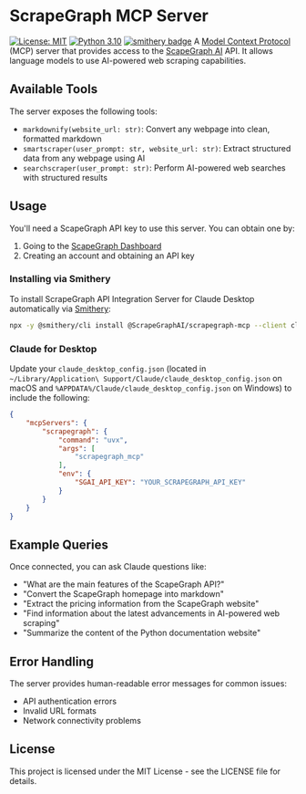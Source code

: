 # ScrapeGraph MCP Server

[![License: MIT](https://img.shields.io/badge/License-MIT-yellow.svg)](https://opensource.org/licenses/MIT)
[![Python 3.10](https://img.shields.io/badge/python-3.10-blue.svg)](https://www.python.org/downloads/release/python-3100/)
[![smithery badge](https://smithery.ai/badge/@ScrapeGraphAI/scrapegraph-mcp)](https://smithery.ai/server/@ScrapeGraphAI/scrapegraph-mcp)
A [Model Context Protocol](https://modelcontextprotocol.io/introduction) (MCP) server that provides access to the [ScapeGraph AI](https://scrapegraphai.com) API. It allows language models to use AI-powered web scraping capabilities.

## Available Tools

The server exposes the following tools:

- `markdownify(website_url: str)`: Convert any webpage into clean, formatted markdown
- `smartscraper(user_prompt: str, website_url: str)`: Extract structured data from any webpage using AI
- `searchscraper(user_prompt: str)`: Perform AI-powered web searches with structured results

## Usage

You'll need a ScapeGraph API key to use this server. You can obtain one by:

1. Going to the [ScapeGraph Dashboard](https://dashboard.scrapegraphai.com)
2. Creating an account and obtaining an API key

### Installing via Smithery

To install ScrapeGraph API Integration Server for Claude Desktop automatically via [Smithery](https://smithery.ai/server/@ScrapeGraphAI/scrapegraph-mcp):

```bash
npx -y @smithery/cli install @ScrapeGraphAI/scrapegraph-mcp --client claude
```

### Claude for Desktop

Update your `claude_desktop_config.json` (located in `~/Library/Application\ Support/Claude/claude_desktop_config.json` on macOS and `%APPDATA%/Claude/claude_desktop_config.json` on Windows) to include the following:

```json
{
    "mcpServers": {
        "scrapegraph": {
            "command": "uvx",
            "args": [
                "scrapegraph_mcp"
            ],
            "env": {
                "SGAI_API_KEY": "YOUR_SCRAPEGRAPH_API_KEY"
            }
        }
    }
}
```

## Example Queries

Once connected, you can ask Claude questions like:

- "What are the main features of the ScapeGraph API?"
- "Convert the ScapeGraph homepage into markdown"
- "Extract the pricing information from the ScapeGraph website"
- "Find information about the latest advancements in AI-powered web scraping"
- "Summarize the content of the Python documentation website"

## Error Handling

The server provides human-readable error messages for common issues:

- API authentication errors
- Invalid URL formats
- Network connectivity problems

## License

This project is licensed under the MIT License - see the LICENSE file for details. 